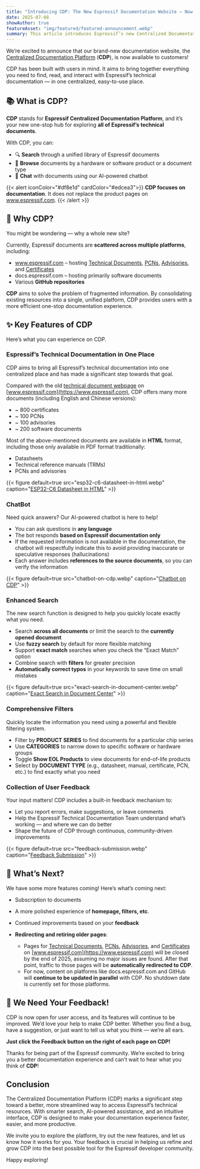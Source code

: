 ```yaml
---
title: "Introducing CDP: The New Espressif Documentation Website – Now Available to Customers!"
date: 2025-07-08
showAuthor: true
featureAsset: "img/featured/featured-announcement.webp"
summary: This article introduces Espressif’s new Centralized Documentation Platform (CDP) — a unified site for all technical documentation, featuring enhanced search, integrated chatbot support, and improved feedback tools.
---
```


We’re excited to announce that our brand-new documentation website, the [Centralized Documentation Platform](https://documentation.espressif.com/en/home) (**CDP**), is now available to customers!

CDP has been built with users in mind. It aims to bring together everything you need to find, read, and interact with Espressif’s technical documentation — in one centralized, easy-to-use place.

## 📚 What is CDP?

**CDP** stands for **Espressif Centralized Documentation Platform**, and it’s your new one-stop hub for exploring **all of Espressif’s technical documents**.

With CDP, you can:

- 🔍 **Search** through a unified library of Espressif documents
- 📑 **Browse** documents by a hardware or software product or a document type
- 💬 **Chat** with documents using our AI-powered chatbot

{{< alert iconColor="#df8e1d" cardColor="#edcea3">}}
**CDP focuses on documentation**. It does not replace the product pages on www.espressif.com.
{{< /alert >}}

## 🤔 Why CDP?

You might be wondering — why a whole new site?

Currently, Espressif documents are **scattered across multiple platforms**, including:

- www.espressif.com – hosting [Technical Documents](https://www.espressif.com/en/support/documents/technical-documents), [PCNs](https://www.espressif.com/en/support/documents/pcns), [Advisories](https://www.espressif.com/en/support/documents/advisories), and [Certificates](https://www.espressif.com/en/support/documents/certificates)
- docs.espressif.com – hosting primarily software documents
- Various **GitHub repositories**

**CDP** aims to solve the problem of fragmented information. By consolidating existing resources into a single, unified platform, CDP provides users with a more efficient one-stop documentation experience.

## ✨ Key Features of CDP

Here’s what you can experience on CDP.

### Espressif’s Technical Documentation in One Place

CDP aims to bring all Espressif’s technical documentation into one centralized place and has made a significant step towards that goal.

Compared with the old [technical document webpage](https://www.espressif.com/en/support/documents/technical-documents) on [www.espressif.com](https://www.espressif.com), CDP offers many more documents (including English and Chinese versions):

- ~ 800 certificates
- ~ 100 PCNs
- ~ 100 advisories
- ~ 200 software documents

Most of the above-mentioned documents are available in **HTML** format, including those only available in PDF format traditionally:

- Datasheets
- Technical reference manuals (TRMs)
- PCNs and advisories

{{< figure
    default=true
    src="esp32-c6-datasheet-in-html.webp"
    caption="[ESP32-C6 Datasheet in HTML](esp32-c6-datasheet-in-html.webp)"
    >}}

### ChatBot

Need quick answers? Our AI-powered chatbot is here to help!

- You can ask questions in **any language**
- The bot responds **based on Espressif documentation only**
- If the requested information is not available in the documentation, the chatbot will respectfully indicate this to avoid providing inaccurate or speculative responses (hallucinations)
- Each answer includes **references to the source documents**, so you can verify the information

{{< figure
    default=true
    src="chatbot-on-cdp.webp"
    caption="[Chatbot on CDP](chatbot-on-cdp.webp)"
    >}}

### Enhanced Search

The new search function is designed to help you quickly locate exactly what you need.

- Search **across all documents** or limit the search to the **currently opened document**
- Use **fuzzy search** by default for more flexible matching
- Support **exact match** searches when you check the “Exact Match” option
- Combine search with **filters** for greater precision
- **Automatically correct typos** in your keywords to save time on small mistakes

{{< figure
    default=true
    src="exact-search-in-document-center.webp"
    caption="[Exact Search in Document Center](exact-search-in-document-center.webp)"
    >}}

### Comprehensive Filters

Quickly locate the information you need using a powerful and flexible filtering system.

- Filter by **PRODUCT SERIES** to find documents for a particular chip series
- Use **CATEGORIES** to narrow down to specific software or hardware groups
- Toggle **Show EOL Products** to view documents for end-of-life products
- Select by **DOCUMENT TYPE** (e.g., datasheet, manual, certificate, PCN, etc.) to find exactly what you need

### Collection of User Feedback

Your input matters! CDP includes a built-in feedback mechanism to:

- Let you report errors, make suggestions, or leave comments
- Help the Espressif Technical Documentation Team understand what’s working — and where we can do better
- Shape the future of CDP through continuous, community-driven improvements

{{< figure
    default=true
    src="feedback-submission.webp"
    caption="[Feedback Submission](feedback-submission.webp)"
    >}}

## 🔮 What’s Next?

We have some more features coming! Here’s what’s coming next:

- Subscription to documents
- A more polished experience of **homepage, filters, etc**.
- Continued improvements based on your **feedback**
- **Redirecting and retiring older pages**:

    - Pages for [Technical Documents](https://www.espressif.com/en/support/documents/technical-documents), [PCNs](https://www.espressif.com/en/support/documents/pcns), [Advisories](https://www.espressif.com/en/support/documents/advisories), and [Certificates](https://www.espressif.com/en/support/documents/certificates) on [www.espressif.com](https://www.espressif.com) will be closed by the end of 2025, assuming no major issues are found. After that point, traffic to those pages will be **automatically redirected to CDP**.
    - For now, content on platforms like docs.espressif.com and GitHub will **continue to be updated in parallel** with CDP. No shutdown date is currently set for those platforms.

## 💬 We Need Your Feedback!

CDP is now open for user access, and its features will continue to be improved. We’d love your help to make CDP better. Whether you find a bug, have a suggestion, or just want to tell us what you think — we’re all ears.

**Just click the Feedback button on the right of each page on CDP!**

Thanks for being part of the Espressif community. We’re excited to bring you a better documentation experience and can’t wait to hear what you think of **CDP**!

## Conclusion

The Centralized Documentation Platform (CDP) marks a significant step toward a better, more streamlined way to access Espressif’s technical resources. With smarter search, AI-powered assistance, and an intuitive interface, CDP is designed to make your documentation experience faster, easier, and more productive.

We invite you to explore the platform, try out the new features, and let us know how it works for you. Your feedback is crucial in helping us refine and grow CDP into the best possible tool for the Espressif developer community.

Happy exploring!
